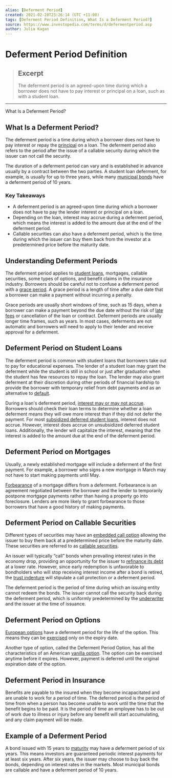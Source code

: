 ```yaml
---
alias: [Deferment Period]
created: 2021-02-28T23:26:14 (UTC +11:00)
tags: [Deferment Period Definition, What Is a Deferment Period?]
source: https://www.investopedia.com/terms/d/defermentperiod.asp
author: Julia Kagan
---
```


# Deferment Period Definition

> ## Excerpt
> The deferment period is an agreed-upon time during which a borrower does not have to pay interest or principal on a loan, such as with a student loan.

---

What Is a Deferment Period?
## What Is a Deferment Period?

The deferment period is a time during which a borrower does not have to pay interest or repay the [principal](https://www.investopedia.com/terms/p/principal.asp) on a loan. The deferment period also refers to the period after the issue of a callable security during which the issuer can not call the security.

The duration of a deferment period can vary and is established in advance usually by a contract between the two parties. A student loan deferment, for example, is usually for up to three years, while many [municipal bonds](https://www.investopedia.com/terms/m/municipalbond.asp) have a deferment period of 10 years.

### Key Takeaways

-   A deferment period is an agreed-upon time during which a borrower does not have to pay the lender interest or principal on a loan.
-   Depending on the loan, interest may accrue during a deferment period, which means the interest is added to the amount due at the end of the deferment period.
-   Callable securities can also have a deferment period, which is the time during which the issuer can buy them back from the investor at a predetermined price before the maturity date.

## Understanding Deferment Periods

The deferment period applies to [student loans](https://www.investopedia.com/terms/s/student-debt.asp), mortgages, callable securities, some types of options, and benefit claims in the insurance industry. Borrowers should be careful not to confuse a deferment period with a [grace period](https://www.investopedia.com/terms/g/grace_period.asp). A grace period is a length of time after a due date that a borrower can make a payment without incurring a penalty.

Grace periods are usually short windows of time, such as 15 days, when a borrower can make a payment beyond the due date without the risk of [late fees](https://www.investopedia.com/terms/l/late-fee.asp) or cancellation of the loan or contract. Deferment periods are usually longer time frames, such as years. In most cases, deferments are not automatic and borrowers will need to apply to their lender and receive approval for a deferment.

## Deferment Period on Student Loans

The deferment period is common with student loans that borrowers take out to pay for educational expenses. The lender of a student loan may grant the deferment while the student is still in school or just after graduation when the student has few resources to repay the loan. The lender may also grant deferment at their discretion during other periods of financial hardship to provide the borrower with temporary relief from debt payments and as an alternative to [default](https://www.investopedia.com/terms/d/default2.asp).

During a loan's deferment period, [interest may or may not accrue](https://www.investopedia.com/terms/a/accruedinterest.asp). Borrowers should check their loan terms to determine whether a loan deferment means they will owe more interest than if they did not defer the payment. For most [subsidized deferred student loans](https://www.investopedia.com/what-is-student-loan-deferment-4771251), interest does not accrue. However, interest does accrue on unsubsidized deferred student loans. Additionally, the lender will capitalize the interest, meaning that the interest is added to the amount due at the end of the deferment period.

## Deferment Period on Mortgages

Usually, a newly established mortgage will include a deferment of the first payment. For example, a borrower who signs a new mortgage in March may not have to start making payments until May.

[Forbearance](https://www.investopedia.com/terms/f/forbearance.asp) of a mortgage differs from a deferment. Forbearance is an agreement negotiated between the borrower and the lender to temporarily postpone mortgage payments rather than having a property go into foreclosure. Lenders are more likely to grant forbearance to those borrowers that have a good history of making payments.

## Deferment Period on Callable Securities

Different types of securities may have an [embedded call option](https://www.investopedia.com/terms/e/embeddedoption.asp) allowing the issuer to buy them back at a predetermined price before the maturity date. These securities are referred to as [callable securities](https://www.investopedia.com/terms/c/callable-security.asp).

An issuer will typically “call” bonds when prevailing interest rates in the economy drop, providing an opportunity for the issuer to [refinance its debt](https://www.investopedia.com/terms/r/refinance.asp) at a lower rate. However, since early redemption is unfavorable to bondholders who will stop receiving interest income after a bond is retired, the [trust indenture](https://www.investopedia.com/terms/t/trust_indenture.asp) will stipulate a call protection or a deferment period.

The deferment period is the period of time during which an issuing entity cannot redeem the bonds. The issuer cannot call the security back during the deferment period, which is uniformly predetermined by the [underwriter](https://www.investopedia.com/terms/u/underwriter.asp) and the issuer at the time of issuance.

## Deferment Period on Options

[European options](https://www.investopedia.com/terms/e/europeanoption.asp) have a deferment period for the life of the option. This means they can be [exercised](https://www.investopedia.com/terms/e/exercise.asp) only on the expiry date.

Another type of option, called the Deferment Period Option, has all the characteristics of an American [vanilla option](https://www.investopedia.com/terms/v/vanillaoption.asp). The option can be exercised anytime before it expires. However, payment is deferred until the original expiration date of the option.

## Deferment Period in Insurance

Benefits are payable to the insured when they become incapacitated and are unable to work for a period of time. The deferred period is the period of time from when a person has become unable to work until the time that the benefit begins to be paid. It is the period of time an employee has to be out of work due to illness or injury before any benefit will start accumulating, and any claim payment will be made.

## Example of a Deferment Period

A bond issued with 15 years to [maturity](https://www.investopedia.com/terms/m/maturity.asp) may have a deferment period of six years. This means investors are guaranteed periodic interest payments for at least six years. After six years, the issuer may choose to buy back the bonds, depending on interest rates in the markets. Most municipal bonds are callable and have a deferment period of 10 years.
